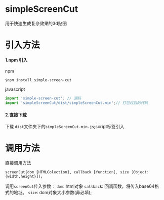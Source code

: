 # simpleScreenCut

用于快速生成复杂效果的3d贴图
# 引入方法
#### 1.npm 引入
npm
```
$npm install simple-screen-cut
```
javascript
```javascript
import 'simple-screen-cut'; // 源码
import 'simpleScreenCut/dist/simpleScreenCut.min';// 打包过后的代码
```
#### 2.直接下载
下载 `dist`文件夹下的`simpleScreenCut.min.js`;script标签引入
# 调用方法
直接调用方法
```
screenCut(dom [HTMLColection], callback [function], size [Object:{width,height}]);
```
调用`screenCut`传入参数：
`dom`: html对象
`callback`: 回调函数，将传入base64格式的地址。
`size`: dom对象大小参数(非必填);